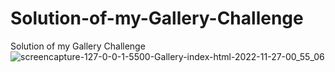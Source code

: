 # Solution-of-my-Gallery-Challenge
Solution of my Gallery Challenge
![screencapture-127-0-0-1-5500-Gallery-index-html-2022-11-27-00_55_06](https://user-images.githubusercontent.com/35094497/204106804-9a8b06b3-5bc2-4c49-96ba-945a5122c378.png)
